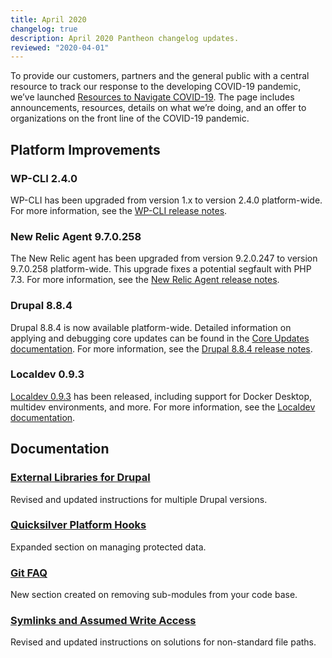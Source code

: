 ```yaml
---
title: April 2020
changelog: true
description: April 2020 Pantheon changelog updates.
reviewed: "2020-04-01"
---
```


To provide our customers, partners and the general public with a central resource to track our response to the developing COVID-19 pandemic, we’ve launched [Resources to Navigate COVID-19](https://pantheon.io/resources-navigate-covid-19?docs). The page includes announcements, resources, details on what we’re doing, and an offer to organizations on the front line of the COVID-19 pandemic.

## Platform Improvements

### WP-CLI 2.4.0

WP-CLI has been upgraded from version 1.x to version 2.4.0 platform-wide.  For more information, see the [WP-CLI release notes](https://make.wordpress.org/cli/2019/11/12/wp-cli-v2-4-0-release-notes/).

<!-- excerpt -->

### New Relic Agent 9.7.0.258

The New Relic agent has been upgraded from version 9.2.0.247 to version 9.7.0.258 platform-wide. This upgrade fixes a potential segfault with PHP 7.3. For more information, see the [New Relic Agent release notes](https://docs.newrelic.com/docs/release-notes/agent-release-notes/php-release-notes/php-agent-970258).

### Drupal 8.8.4 

Drupal 8.8.4 is now available platform-wide. Detailed information on applying and debugging core updates can be found in the [Core Updates documentation](/core-updates). For more information, see the [Drupal 8.8.4 release notes](https://www.drupal.org/project/drupal/releases/8.8.4). 

### Localdev 0.9.3

[Localdev 0.9.3](/guides/localdev) has been released, including support for Docker Desktop, multidev environments, and more. For more information, see the [Localdev documentation](/guides/localdev).

## Documentation

### [External Libraries for Drupal](/external-libraries)

Revised and updated instructions for multiple Drupal versions.

### [Quicksilver Platform Hooks](/quicksilver)

Expanded section on managing protected data.

### [Git FAQ](/git-faq)

New section created on removing sub-modules from your code base.

### [Symlinks and Assumed Write Access](/symlinks-assumed-write-access)

Revised and updated instructions on solutions for non-standard file paths.

